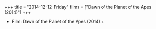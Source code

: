 +++
title = "2014-12-12: Friday"
films = ["Dawn of the Planet of the Apes (2014)"]
+++


* Film: Dawn of the Planet of the Apes (2014) +
